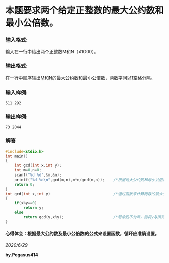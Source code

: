 # 本题要求两个给定正整数的最大公约数和最小公倍数。
### 输入格式:
输入在一行中给出两个正整数M和N（≤1000）。
### 输出格式:
在一行中顺序输出M和N的最大公约数和最小公倍数，两数字间以1空格分隔。
### 输入样例:
`511 292`
### 输出样例:
`73 2044`
### 解答
```C
#include<stdio.h>
int main()
{
    int gcd(int x,int y);
    int m=0,n=0;
    scanf("%d %d",&m,&n);
    printf("%d %d\n",gcd(m,n),m*n/gcd(m,n));    /*根据最大公约数和最小公倍数之间的公式可求得最小公倍数*/
    return 0;
}
int gcd(int x,int y)                            /*通过函数来计算两数的最大公约数*/
{
    if(x%y==0)
        return y;
    else
        return gcd(y,x%y);                      /*若余数不为零，则将y与所得余数重新求余，直至为零即为最大公约数*/
}
```
#### 心得体会：根据最大公约数及最小公倍数的公式来设置函数，循环应准确设置。
*2020/6/29*

**by.Pegasus414**
